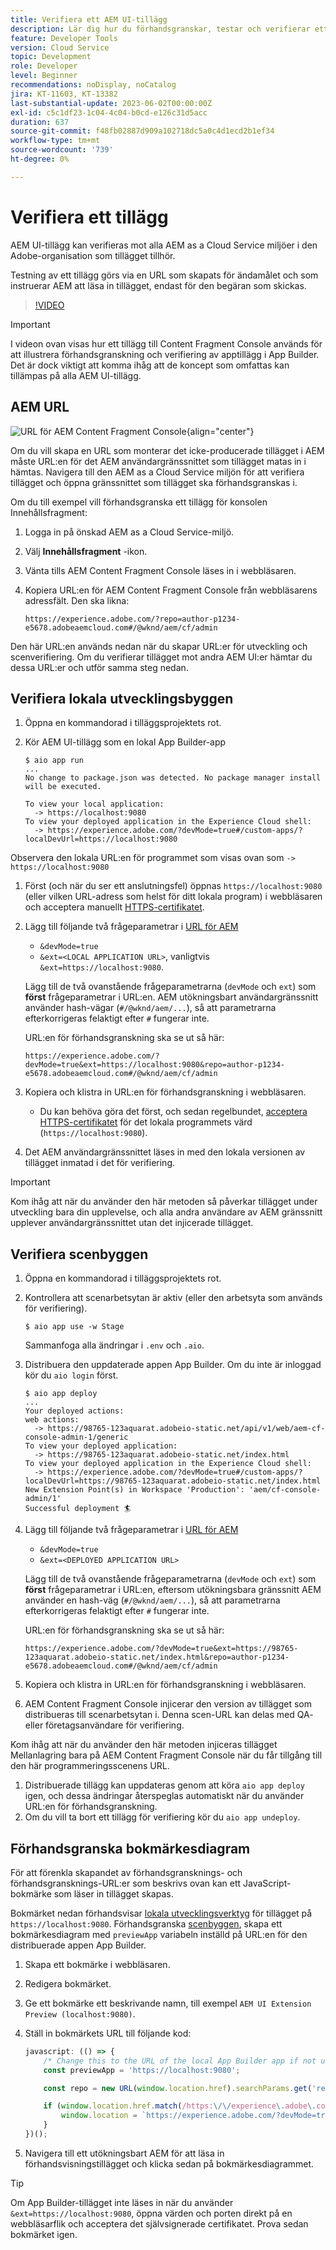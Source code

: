 ```yaml
---
title: Verifiera ett AEM UI-tillägg
description: Lär dig hur du förhandsgranskar, testar och verifierar ett AEM UI-tillägg innan du distribuerar till produktion.
feature: Developer Tools
version: Cloud Service
topic: Development
role: Developer
level: Beginner
recommendations: noDisplay, noCatalog
jira: KT-11603, KT-13382
last-substantial-update: 2023-06-02T00:00:00Z
exl-id: c5c1df23-1c04-4c04-b0cd-e126c31d5acc
duration: 637
source-git-commit: f48fb02887d909a102718dc5a0c4d1ecd2b1ef34
workflow-type: tm+mt
source-wordcount: '739'
ht-degree: 0%

---
```


# Verifiera ett tillägg

AEM UI-tillägg kan verifieras mot alla AEM as a Cloud Service miljöer i den Adobe-organisation som tillägget tillhör.

Testning av ett tillägg görs via en URL som skapats för ändamålet och som instruerar AEM att läsa in tillägget, endast för den begäran som skickas.

>[!VIDEO](https://video.tv.adobe.com/v/3412877?quality=12&learn=on)

>[!IMPORTANT]
>
> I videon ovan visas hur ett tillägg till Content Fragment Console används för att illustrera förhandsgranskning och verifiering av apptillägg i App Builder. Det är dock viktigt att komma ihåg att de koncept som omfattas kan tillämpas på alla AEM UI-tillägg.

## AEM URL

![URL för AEM Content Fragment Console](./assets/verify/content-fragment-console-url.png){align="center"}

Om du vill skapa en URL som monterar det icke-producerade tillägget i AEM måste URL:en för det AEM användargränssnittet som tillägget matas in i hämtas. Navigera till den AEM as a Cloud Service miljön för att verifiera tillägget och öppna gränssnittet som tillägget ska förhandsgranskas i.

Om du till exempel vill förhandsgranska ett tillägg för konsolen Innehållsfragment:

1. Logga in på önskad AEM as a Cloud Service-miljö.
1. Välj __Innehållsfragment__ -ikon.
1. Vänta tills AEM Content Fragment Console läses in i webbläsaren.
1. Kopiera URL:en för AEM Content Fragment Console från webbläsarens adressfält. Den ska likna:

   ```
   https://experience.adobe.com/?repo=author-p1234-e5678.adobeaemcloud.com#/@wknd/aem/cf/admin
   ```

Den här URL:en används nedan när du skapar URL:er för utveckling och scenverifiering. Om du verifierar tillägget mot andra AEM UI:er hämtar du dessa URL:er och utför samma steg nedan.

## Verifiera lokala utvecklingsbyggen

1. Öppna en kommandorad i tilläggsprojektets rot.
1. Kör AEM UI-tillägg som en lokal App Builder-app

   ```shell
   $ aio app run
   ...
   No change to package.json was detected. No package manager install will be executed.
   
   To view your local application:
     -> https://localhost:9080
   To view your deployed application in the Experience Cloud shell:
     -> https://experience.adobe.com/?devMode=true#/custom-apps/?localDevUrl=https://localhost:9080
   ```

Observera den lokala URL:en för programmet som visas ovan som `-> https://localhost:9080`

1. Först (och när du ser ett anslutningsfel) öppnas `https://localhost:9080` (eller vilken URL-adress som helst för ditt lokala program) i webbläsaren och acceptera manuellt [HTTPS-certifikatet](https://developer.adobe.com/uix/docs/services/aem-cf-console-admin/extension-development/#accepting-the-certificate-first-time-users).
1. Lägg till följande två frågeparametrar i [URL för AEM](#aem-ui-url)
   + `&devMode=true`
   + `&ext=<LOCAL APPLICATION URL>`, vanligtvis `&ext=https://localhost:9080`.

   Lägg till de två ovanstående frågeparametrarna (`devMode` och `ext`) som __först__ frågeparametrar i URL:en. AEM utökningsbart användargränssnitt använder hash-vägar (`#/@wknd/aem/...`), så att parametrarna efterkorrigeras felaktigt efter `#` fungerar inte.

   URL:en för förhandsgranskning ska se ut så här:

   ```
   https://experience.adobe.com/?devMode=true&ext=https://localhost:9080&repo=author-p1234-e5678.adobeaemcloud.com#/@wknd/aem/cf/admin
   ```

1. Kopiera och klistra in URL:en för förhandsgranskning i webbläsaren.

   + Du kan behöva göra det först, och sedan regelbundet, [acceptera HTTPS-certifikatet](https://developer.adobe.com/uix/docs/services/aem-cf-console-admin/extension-development/#accepting-the-certificate-first-time-users) för det lokala programmets värd (`https://localhost:9080`).

1. Det AEM användargränssnittet läses in med den lokala versionen av tillägget inmatad i det för verifiering.

>[!IMPORTANT]
>
>Kom ihåg att när du använder den här metoden så påverkar tillägget under utveckling bara din upplevelse, och alla andra användare av AEM gränssnitt upplever användargränssnittet utan det injicerade tillägget.

## Verifiera scenbyggen

1. Öppna en kommandorad i tilläggsprojektets rot.
1. Kontrollera att scenarbetsytan är aktiv (eller den arbetsyta som används för verifiering).

   ```shell
   $ aio app use -w Stage
   ```

   Sammanfoga alla ändringar i `.env` och `.aio`.

1. Distribuera den uppdaterade appen App Builder. Om du inte är inloggad kör du `aio login` först.

   ```shell
   $ aio app deploy
   ...
   Your deployed actions:
   web actions:
     -> https://98765-123aquarat.adobeio-static.net/api/v1/web/aem-cf-console-admin-1/generic 
   To view your deployed application:
     -> https://98765-123aquarat.adobeio-static.net/index.html
   To view your deployed application in the Experience Cloud shell:
     -> https://experience.adobe.com/?devMode=true#/custom-apps/?localDevUrl=https://98765-123aquarat.adobeio-static.net/index.html
   New Extension Point(s) in Workspace 'Production': 'aem/cf-console-admin/1'
   Successful deployment 🏄
   ```

1. Lägg till följande två frågeparametrar i [URL för AEM](#aem-ui-url)
   + `&devMode=true`
   + `&ext=<DEPLOYED APPLICATION URL>`

   Lägg till de två ovanstående frågeparametrarna (`devMode` och `ext`) som __först__ frågeparametrar i URL:en, eftersom utökningsbara gränssnitt AEM använder en hash-väg (`#/@wknd/aem/...`), så att parametrarna efterkorrigeras felaktigt efter `#` fungerar inte.

   URL:en för förhandsgranskning ska se ut så här:

   ```
   https://experience.adobe.com/?devMode=true&ext=https://98765-123aquarat.adobeio-static.net/index.html&repo=author-p1234-e5678.adobeaemcloud.com#/@wknd/aem/cf/admin
   ```

1. Kopiera och klistra in URL:en för förhandsgranskning i webbläsaren.
1. AEM Content Fragment Console injicerar den version av tillägget som distribueras till scenarbetsytan i. Denna scen-URL kan delas med QA- eller företagsanvändare för verifiering.

Kom ihåg att när du använder den här metoden injiceras tillägget Mellanlagring bara på AEM Content Fragment Console när du får tillgång till den här programmeringsscenens URL.

1. Distribuerade tillägg kan uppdateras genom att köra `aio app deploy` igen, och dessa ändringar återspeglas automatiskt när du använder URL:en för förhandsgranskning.
1. Om du vill ta bort ett tillägg för verifiering kör du `aio app undeploy`.

## Förhandsgranska bokmärkesdiagram

För att förenkla skapandet av förhandsgransknings- och förhandsgransknings-URL:er som beskrivs ovan kan ett JavaScript-bokmärke som läser in tillägget skapas.

Bokmärket nedan förhandsvisar [lokala utvecklingsverktyg](#verify-local-development-builds) för tillägget på `https://localhost:9080`. Förhandsgranska [scenbyggen](#verify-stage-builds), skapa ett bokmärkesdiagram med `previewApp` variabeln inställd på URL:en för den distribuerade appen App Builder.

1. Skapa ett bokmärke i webbläsaren.
1. Redigera bokmärket.
1. Ge ett bokmärke ett beskrivande namn, till exempel `AEM UI Extension Preview (localhost:9080)`.
1. Ställ in bokmärkets URL till följande kod:

   ```javascript
   javascript: (() => {
       /* Change this to the URL of the local App Builder app if not using https://localhost:9080 */
       const previewApp = 'https://localhost:9080';
   
       const repo = new URL(window.location.href).searchParams.get('repo');
   
       if (window.location.href.match(/https:\/\/experience\.adobe\.com\/.*\/aem\/cf\/(editor|admin)\/.*/i)) {
           window.location = `https://experience.adobe.com/?devMode=true&ext=${previewApp}&repo=${repo}${window.location.hash}`;
       } 
   })();
   ```

1. Navigera till ett utökningsbart AEM för att läsa in förhandsvisningstillägget och klicka sedan på bokmärkesdiagrammet.

>[!TIP]
>
> Om App Builder-tillägget inte läses in när du använder `&ext=https://localhost:9080`, öppna värden och porten direkt på en webbläsarflik och acceptera det självsignerade certifikatet. Prova sedan bokmärket igen.
